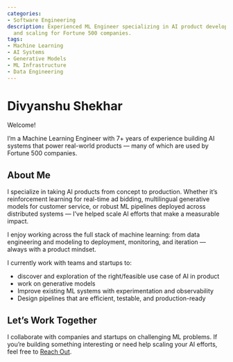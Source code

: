 ```yaml
---
categories:
- Software Engineering
description: Experienced ML Engineer specializing in AI product development, deployment,
  and scaling for Fortune 500 companies.
tags:
- Machine Learning
- AI Systems
- Generative Models
- ML Infrastructure
- Data Engineering
---
```


# Divyanshu Shekhar

Welcome! 

I’m a Machine Learning Engineer with 7+ years of experience building AI systems that power real-world products — many of which are used by Fortune 500 companies.

## About Me

I specialize in taking AI products from concept to production. Whether it’s reinforcement learning for real-time ad bidding, multilingual generative models for customer service, or robust ML pipelines deployed across distributed systems — I’ve helped scale AI efforts that make a measurable impact.

I enjoy working across the full stack of machine learning: from data engineering and modeling to deployment, monitoring, and iteration — always with a product mindset.

I currently work with teams and startups to:

- discover and exploration of the right/feasible use case of AI in product
- work on generative models
- Improve existing ML systems with experimentation and observability
- Design pipelines that are efficient, testable, and production-ready


## Let’s Work Together

I collaborate with companies and startups on challenging ML problems. If you’re building something interesting or need help scaling your AI efforts, feel free to [Reach Out](contact.md).